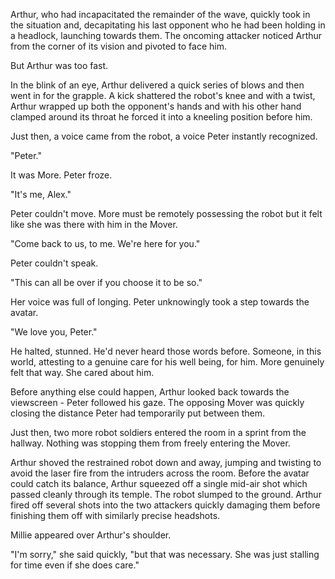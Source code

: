 Arthur, who had incapacitated the remainder of the wave, quickly took in the situation and, decapitating his last opponent who he had been holding in a headlock, launching towards them. The oncoming attacker noticed Arthur from the corner of its vision and pivoted to face him.

But Arthur was too fast.

In the blink of an eye, Arthur delivered a quick series of blows and then went in for the grapple. A kick shattered the robot's knee and with a twist, Arthur wrapped up both the opponent's hands and with his other hand clamped around its throat he forced it into a kneeling position before him.

Just then, a voice came from the robot, a voice Peter instantly recognized.

"Peter."

It was More. Peter froze.

"It's me, Alex."

Peter couldn't move. More must be remotely possessing the robot but it felt like she was there with him in the Mover.

"Come back to us, to me. We're here for you."

Peter couldn't speak.

"This can all be over if you choose it to be so."

Her voice was full of longing. Peter unknowingly took a step towards the avatar.

"We love you, Peter."

He halted, stunned. He'd never heard those words before. Someone, in this world, attesting to a genuine care for his well being, for him. More genuinely felt that way. She cared about him.

Before anything else could happen, Arthur looked back towards the viewscreen - Peter followed his gaze. The opposing Mover was quickly closing the distance Peter had temporarily put between them.

Just then, two more robot soldiers entered the room in a sprint from the hallway. Nothing was stopping them from freely entering the Mover.

Arthur shoved the restrained robot down and away, jumping and twisting to avoid the laser fire from the intruders across the room. Before the avatar could catch its balance, Arthur squeezed off a single mid-air shot which passed cleanly through its temple. The robot slumped to the ground. Arthur fired off several shots into the two attackers quickly damaging them before finishing them off with similarly precise headshots.

Millie appeared over Arthur's shoulder.

"I'm sorry," she said quickly, "but that was necessary. She was just stalling for time even if she does care."
